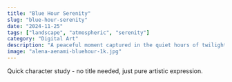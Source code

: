 ```yaml
---
title: "Blue Hour Serenity"
slug: "blue-hour-serenity"
date: "2024-11-25"
tags: ["landscape", "atmospheric", "serenity"]
category: "Digital Art"
description: "A peaceful moment captured in the quiet hours of twilight."
image: "alena-aenami-bluehour-1k.jpg"
---
```


Quick character study - no title needed, just pure artistic expression.
